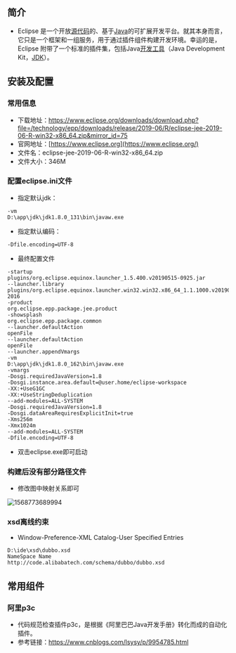 ## 简介

- Eclipse 是一个开放[源代码](https://baike.baidu.com/item/%E6%BA%90%E4%BB%A3%E7%A0%81/3969)的、基于[Java](https://baike.baidu.com/item/Java/85979)的可扩展开发平台。就其本身而言，它只是一个框架和一组服务，用于通过插件组件构建开发环境。幸运的是，Eclipse 附带了一个标准的插件集，包括Java[开发工具](https://baike.baidu.com/item/%E5%BC%80%E5%8F%91%E5%B7%A5%E5%85%B7)（Java Development Kit，[JDK](https://baike.baidu.com/item/JDK/1011)）。 

## 安装及配置

### 常用信息

- 下载地址：<https://www.eclipse.org/downloads/download.php?file=/technology/epp/downloads/release/2019-06/R/eclipse-jee-2019-06-R-win32-x86_64.zip&mirror_id=75> 
- 官网地址：[https://www.eclipse.org](https://www.eclipse.org/) 
- 文件名：eclipse-jee-2019-06-R-win32-x86_64.zip
- 文件大小：346M

### 配置eclipse.ini文件

- 指定默认jdk：

```
-vm
D:\app\jdk\jdk1.8.0_131\bin\javaw.exe
```

- 指定默认编码：

```
-Dfile.encoding=UTF-8
```

- 最终配置文件

```
-startup
plugins/org.eclipse.equinox.launcher_1.5.400.v20190515-0925.jar
--launcher.library
plugins/org.eclipse.equinox.launcher.win32.win32.x86_64_1.1.1000.v20190125-2016
-product
org.eclipse.epp.package.jee.product
-showsplash
org.eclipse.epp.package.common
--launcher.defaultAction
openFile
--launcher.defaultAction
openFile
--launcher.appendVmargs
-vm
D:\app\jdk\jdk1.8.0_162\bin\javaw.exe
-vmargs
-Dosgi.requiredJavaVersion=1.8
-Dosgi.instance.area.default=@user.home/eclipse-workspace
-XX:+UseG1GC
-XX:+UseStringDeduplication
--add-modules=ALL-SYSTEM
-Dosgi.requiredJavaVersion=1.8
-Dosgi.dataAreaRequiresExplicitInit=true
-Xms256m
-Xmx1024m
--add-modules=ALL-SYSTEM
-Dfile.encoding=UTF-8
```

- 双击eclipse.exe即可启动

### 构建后没有部分路径文件

- 修改图中映射关系即可

![1568773689994](https://img2018.cnblogs.com/blog/1722725/201909/1722725-20190924185750339-1701582381.png)

### xsd离线约束

- Window-Preference-XML Catalog-User Specified Entries 

```
D:\ide\xsd\dubbo.xsd
NameSpace Name
http://code.alibabatech.com/schema/dubbo/dubbo.xsd
```

## 常用组件

### 阿里p3c

- 代码规范检查插件p3c，是根据《阿里巴巴Java开发手册》转化而成的自动化插件。 
- 参考链接：<https://www.cnblogs.com/lsysy/p/9954785.html> 


